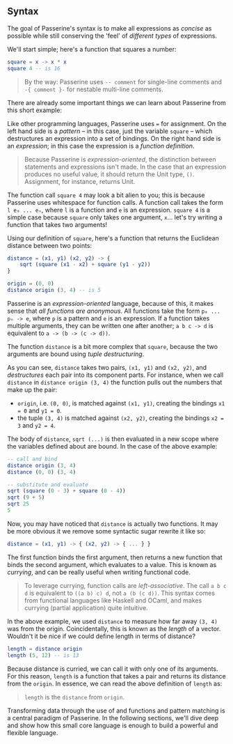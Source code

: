 <!-- Comment from @zack466:
    While I like this introduction, it might be a little confusing for beginners.
    Beginners might not know what functions, tuples, etc are yet.
-->

## Syntax
The goal of Passerine's syntax is to make all expressions as *concise* as possible while still conserving the 'feel' of *different types* of expressions.

We'll start simple; here's a function that squares a number:

```elm
square = x -> x * x
square 4 -- is 16
```

> By the way: Passerine uses `-- comment` for single-line comments and `-{ comment }-` for nestable multi-line comments.

There are already some important things we can learn about Passerine from this short example:

Like other programming languages, Passerine uses `=` for assignment. On the left hand side is a *pattern* – in this case, just the variable `square` – which destructures an expression into a set of bindings. On the right hand side is an *expression*; in this case the expression is a *function definition*.

> Because Passerine is *expression-oriented*, the distinction between statements and expressions isn't made. In the case that an expression produces no useful value, it should return the Unit type, `()`. Assignment, for instance, returns Unit.

The function call `square 4` may look a bit alien to you; this is because Passerine uses whitespace for function calls. A function call takes the form `l e₀ ... eₙ`, where `l` is a function and `e` is an expression. `square 4` is a simple case because `square` only takes one argument, `x`... let's try writing a function that takes two arguments!

Using our definition of `square`, here's a function that returns the Euclidean distance between two points:

```elm
distance = (x1, y1) (x2, y2) -> {
    sqrt (square (x1 - x2) + square (y1 - y2))
}

origin = (0, 0)
distance origin (3, 4) -- is 5
```

Passerine is an *expression-oriented* language, because of this, it makes sense that *all functions are anonymous*. All functions take the form `p₀ ... pₙ -> e`, where `p` is a pattern and `e` is an expression. If a function takes multiple arguments, they can be written one after another; `a b c -> d` is equivalent to `a -> (b -> (c -> d))`.

The function `distance` is a bit more complex that `square`, because the two arguments are bound using *tuple destructuring*.

As you can see, `distance` takes two pairs, `(x1, y1)` and `(x2, y2)`, and *destructures* each pair into its component parts. For instance, when we call `distance` in `distance origin (3, 4)` the function pulls out the numbers that make up the pair:

- `origin`, i.e. `(0, 0)`, is matched against `(x1, y1)`, creating the bindings `x1 = 0` and `y1 = 0`.
- the tuple `(3, 4)` is matched against `(x2, y2)`, creating the bindings `x2 = 3` and `y2 = 4`.

The body of `distance`, `sqrt (...)` is then evaluated in a new scope where the variables defined about are bound. In the case of the above example:

```elm
-- call and bind
distance origin (3, 4)
distance (0, 0) (3, 4)

-- substitute and evaluate
sqrt (square (0 - 3) + square (0 - 4))
sqrt (9 + 5)
sqrt 25
5
```

Now, you may have noticed that `distance` is actually two functions. It may be more obvious it we remove some syntactic sugar rewrite it like so:

```elm
distance = (x1, y1) -> { (x2, y2) -> { ... } }
```

The first function binds the first argument, then returns a new function that binds the second argument, which evaluates to a value. This is known as *currying*, and can be really useful when writing functional code.

> To leverage currying, function calls are *left-associative*. The call `a b c d` is equivalent to `((a b) c) d`, not `a (b (c d))`. This syntax comes from functional languages like Haskell and OCaml, and makes currying (partial application) quite intuitive.

In the above example, we used `distance` to measure how far away `(3, 4)` was from the origin. Coincidentally, this is known as the *length* of a vector. Wouldn't it be nice if we could define length in terms of distance?

```elm
length = distance origin
length (5, 12) -- is 13
```

Because distance is curried, we can call it with only one of its arguments. For this reason, `length` is a function that takes a pair and returns its distance from the `origin`. In essence, we can read the above definition of `length` as:

> `length` is the `distance` from `origin`.

Transforming data through the use of and functions and pattern matching is a central paradigm of Passerine. In the following sections, we'll dive deep and show how this small core language is enough to build a powerful and flexible language.
